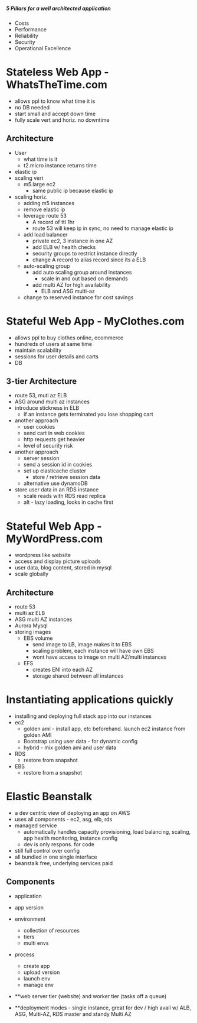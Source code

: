 ##### 5 Pillars for a well architected application
- Costs
- Performance
- Reliability
- Security
- Operational Excellence
# Stateless Web App - WhatsTheTime.com
- allows ppl to know what time it is
- no DB needed
- start small and accept down time
- fully scale vert and horiz. no downtime
## Architecture
- User
	- what time is it
	- t2.micro instance returns time
- elastic ip
- scaling vert
	- m5.large ec2
		- same public ip because elastic ip
- scaling horiz.
	- adding m5 instances 
	- remove elastic ip
	- leverage route 53
		- A record of ttl 1hr
		- route 53 will keep ip in sync, no need to manage elastic ip
	- add load balancer
		- private ec2, 3 instance in one AZ
		- add ELB w/ health checks
		- security groups to restrict instance directly
		- change A record to alias record since its a ELB
	- auto-scaling group
		- add auto scaling group around instances
			- scale in and out based on demands
		- add multi AZ for high availability
			- ELB and ASG multi-az
	- change to reserved instance for cost savings

# Stateful Web App - MyClothes.com
- allows ppl to buy clothes online, ecommerce
- hundreds of users at same time
- maintain scalability
- sessions for user details and carts
- DB
## 3-tier Architecture
- route 53, muti az ELB
- ASG around multi az instances
- introduce stickness in ELB
	- if an instance gets terminated you lose shopping cart
- another approach
	- user cookies
	- send cart in web cookies
	- http requests get heavier
	- level of security risk
- another approach 
	- server session
	- send a session id in cookies
	- set up elasticache cluster
		- store / retrieve session data
	- alternative use dynamoDB
- store user data in an RDS instance
	- scale reads with RDS read replica
	- alt - lazy loading, looks in cache first 
# Stateful Web App - MyWordPress.com
- wordpress like website
- access and display picture uploads
- user data, blog content, stored in mysql
- scale globally

## Architecture
- route 53
- multi az ELB
- ASG multi AZ instances
- Aurora Mysql
- storing images
	- EBS volume
		- send image to LB, image makes it to EBS
		- scaling problem, each instance will have own EBS
		- wont have access to image on multi AZ/multi instances
	- EFS
		- creates ENI into each AZ
		- storage shared between all instances

# Instantiating applications quickly
- installing and deploying full stack app into our instances
- ec2
	- golden ami - install app, etc beforehand. launch ec2 instance from golden AMI
	- Bootstrap using user data - for dynamic config
	- hybrid - mix golden ami and user data
- RDS
	- restore from snapshot 
- EBS
	- restore from a snapshot
# Elastic Beanstalk
- a dev centric view of deploying an app on AWS
- uses all components - ec2, asg, elb, rds
- managed service
	- automatically handles capacity provisioning, load balancing, scaling, app health monitoring, instance config
	- dev is only respons. for code
- still full control over config
- all bundled in one single interface
- beanstalk free, underlying services paid
## Components
- application
- app version
- environment
	- collection of resources
	- tiers
	- multi envs
- process
	- create app
	- upload version
	- launch env
	- manage env

- **web server tier (website) and worker tier (tasks off a queue)
- **deployment modes - single instance, great for dev / high avail w/ ALB, ASG, Multi-AZ, RDS master and standy Multi AZ



